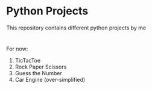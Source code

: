 # Python Projects
This repository contains different python projects by me
# 
For now:
1. TicTacToe
2. Rock Paper Scissors
3. Guess the Number
4. Car Engine (over-simplified)
